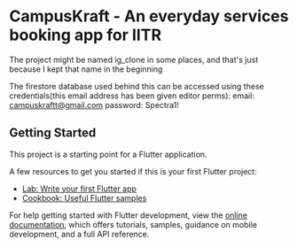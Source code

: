 # CampusKraft - An everyday services booking app for IITR

The project might be named ig_clone in some places, and that's just because I kept that name in the beginning

The firestore database used behind this can be accessed using these credentials(this email address has been given editor perms): email: campuskraftt@gmail.com   password: Spectra1!



## Getting Started

This project is a starting point for a Flutter application.

A few resources to get you started if this is your first Flutter project:

- [Lab: Write your first Flutter app](https://docs.flutter.dev/get-started/codelab)
- [Cookbook: Useful Flutter samples](https://docs.flutter.dev/cookbook)

For help getting started with Flutter development, view the
[online documentation](https://docs.flutter.dev/), which offers tutorials,
samples, guidance on mobile development, and a full API reference.
